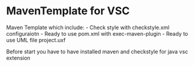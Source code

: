 # MavenTemplate for VSC
 
 Maven Template which include:
    - Check style with checkstyle.xml configuraiotn
    - Ready to use pom.xml with exec-maven-plugin
    - Ready to use UML file project.uxf
  
 Before start you have to have installed maven and checkstyle for java vsc extension
    
